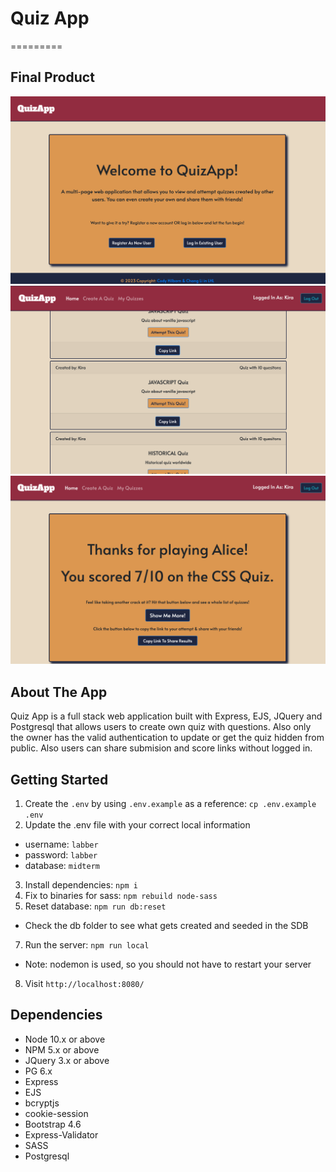 # Quiz App
=========

## Final Product
!["screenshot of home page"](https://github.com/CodyHilborn/midterm/blob/master/public/images/QuizApp2.png?raw=true)
!["screenshot of home page"](https://github.com/CodyHilborn/midterm/blob/master/public/images/QuizApp3.png?raw=true)
!["screenshot of home page"](https://github.com/CodyHilborn/midterm/blob/master/public/images/QuizApp6.png?raw=true)

## About The App

Quiz App is a full stack web application built with Express, EJS,  JQuery and Postgresql that allows users to create own quiz with questions.
Also only the owner has the valid authentication to update or get the quiz hidden from public. Also users can share submision and score links without logged in.

## Getting Started

1. Create the `.env` by using `.env.example` as a reference: `cp .env.example .env`
2. Update the .env file with your correct local information
  - username: `labber`
  - password: `labber`
  - database: `midterm`
3. Install dependencies: `npm i`
4. Fix to binaries for sass: `npm rebuild node-sass`
5. Reset database: `npm run db:reset`
  - Check the db folder to see what gets created and seeded in the SDB
7. Run the server: `npm run local`
  - Note: nodemon is used, so you should not have to restart your server
8. Visit `http://localhost:8080/`



## Dependencies
- Node 10.x or above
- NPM 5.x or above
- JQuery 3.x or above
- PG 6.x
- Express
- EJS
- bcryptjs
- cookie-session
- Bootstrap 4.6
- Express-Validator
- SASS
- Postgresql
